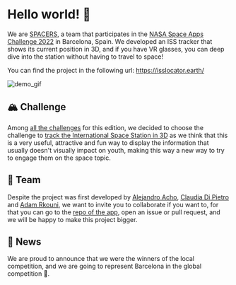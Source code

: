 # Hello world! 👋

We are [SPACERS](https://2022.spaceappschallenge.org/challenges/2022-challenges/track-the-iss/teams/spacers-2/project),
a team that participates in the [NASA Space Apps Challenge 2022](https://www.spaceappschallenge.org/) in Barcelona, Spain.
We developed an ISS tracker that shows its current position in 3D, and if you have VR glasses, you can
deep dive into the station without having to travel to space!

You can find the project in the following url: https://isslocator.earth/

![demo_gif](https://user-images.githubusercontent.com/61828943/193579335-7a0f7d81-5038-4a1e-9703-0e4b6cead1f2.gif)


## 🏔️ Challenge

Among [all the challenges](https://2022.spaceappschallenge.org/challenges/) for this edition, we decided to choose the challenge to
[track the International Space Station in 3D](https://2022.spaceappschallenge.org/challenges/2022-challenges/track-the-iss/details)
as we think that this is a very useful, attractive and fun way to display the information that usually doesn't visually impact on youth,
making this way a new way to try to engage them on the space topic. 

## 👥 Team

Despite the project was first developed by [Alejandro Acho](https://github.com/Alejandroacho), [Claudia Di Pietro](https://github.com/claudiadipietro)
and [Adam Rkouni](https://github.com/adam-53-r), we want to invite you to collaborate if you want to, for that you can go to the
[repo of the app](https://github.com/SPACERS-NASA-Space-Apps-Barcelona/web-app), open an issue or pull request, and we will be happy to make
this project bigger.

## 📰 News

We are proud to announce that we were the winners of the local competition, and we are going to represent Barcelona in the
global competition :tada:.


